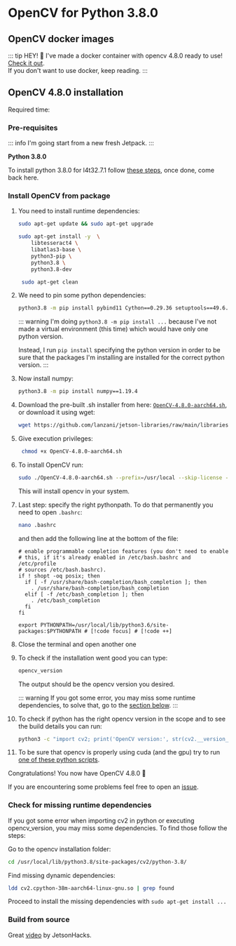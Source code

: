 # OpenCV for Python 3.8.0

## OpenCV docker images

::: tip HEY! 👋
I've made a docker container with opencv 4.8.0 ready to use! [Check it out](/libraries/opencv/overview#docker-images).
<br>
If you don't want to use docker, keep reading.
:::

## OpenCV 4.8.0 installation

Required time: <Badge type="info" text="25 min" />

### Pre-requisites

::: info
I'm going start from a new fresh Jetpack.
:::

**Python 3.8.0**

To install python 3.8.0 for l4t32.7.1 follow [these steps](/libraries/python/l4t32.7.1/py3.8.0), once done, come back
here.

### Install OpenCV from package

1. You need to install runtime dependencies:
    ```bash
    sudo apt-get update && sudo apt-get upgrade
    ```
    ```bash
    sudo apt-get install -y  \
        libtesseract4 \
        libatlas3-base \
        python3-pip \
        python3.8 \
        python3.8-dev
    ```
    ```bash
     sudo apt-get clean
     ```

2. We need to pin some python dependencies:
    ```bash
    python3.8 -m pip install pybind11 Cython==0.29.36 setuptools==49.6.0
    ```

   ::: warning
   I'm doing `python3.8 -m pip install ...` because I've not made a virtual environment (this time) which would have
   only one python version.

   Instead, I run `pip install` specifying the python version in order to be sure that the packages I'm installing
   are
   installed for the correct python version.
   :::
3. Now install numpy:
    ```bash
    python3.8 -m pip install numpy==1.19.4
    ```
4. Download the pre-built .sh installer from
   here: [`OpenCV-4.8.0-aarch64.sh`](https://github.com/lanzani/jetson-libraries/raw/main/libraries/opencv/l4t32.7.1/py3.8.0/ocv4.8.0/OpenCV-4.8.0-aarch64.sh),
   or download it using wget:
    ```bash
    wget https://github.com/lanzani/jetson-libraries/raw/main/libraries/opencv/l4t32.7.1/py3.8.0/ocv4.8.0/OpenCV-4.8.0-aarch64.sh
    ```

5. Give execution privileges:
   ```bash
    chmod +x OpenCV-4.8.0-aarch64.sh
    ```

6. To install OpenCV run:

    ```bash
    sudo ./OpenCV-4.8.0-aarch64.sh --prefix=/usr/local --skip-license --exclude-subdir
    ```
   This will install opencv in your system.

7. Last step: specify the right pythonpath. To do that permanently you need to open `.bashrc`:
    ```bash
    nano .bashrc
    ```
   and then add the following line at the bottom of the file:
   ```bash:line-numbers=118
   # enable programmable completion features (you don't need to enable
   # this, if it's already enabled in /etc/bash.bashrc and /etc/profile
   # sources /etc/bash.bashrc).
   if ! shopt -oq posix; then
     if [ -f /usr/share/bash-completion/bash_completion ]; then
       . /usr/share/bash-completion/bash_completion
     elif [ -f /etc/bash_completion ]; then
       . /etc/bash_completion
     fi
   fi
   
   export PYTHONPATH=/usr/local/lib/python3.6/site-packages:$PYTHONPATH # [!code focus] # [!code ++]
   ```
8. Close the terminal and open another one

9. To check if the installation went good you can type:
    ```bash
    opencv_version
    ```
   The output should be the opencv version you desired.

   ::: warning
   If you got some error, you may miss some runtime dependencies, to solve that, go to
   the [section below](#check-for-missing-runtime-dependencies).
   :::

10. To check if python has the right opencv version in the scope and to see the build details you can run:

     ```bash
     python3 -c "import cv2; print('OpenCV version:', str(cv2.__version__)); print(cv2.getBuildInformation())"
     ```

11. To be sure that opencv is properly using cuda (and the gpu) try to
    run [one of these python scripts](/libraries/opencv/overview#test-gpu-support).

Congratulations! You now have OpenCV 4.8.0 🎉

If you are encountering some problems feel free to open an [issue](https://github.com/lanzani/jetson-docs/issues).

### Check for missing runtime dependencies

If you got some error when importing cv2 in python or executing opencv_version, you may miss some dependencies.
To find those follow the steps:

Go to the opencv installation folder:

```bash
cd /usr/local/lib/python3.8/site-packages/cv2/python-3.8/
```

Find missing dynamic dependencies:

```bash
ldd cv2.cpython-38m-aarch64-linux-gnu.so | grep found
```

Proceed to install the missing dependencies with `sudo apt-get install ...`

### Build from source

Great [video](https://www.youtube.com/watch?v=BCNnqTFi-Gs) by JetsonHacks.
